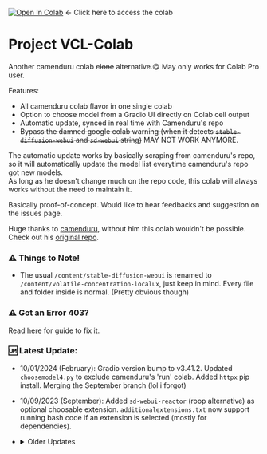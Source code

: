 [![Open In Colab](https://colab.research.google.com/assets/colab-badge.svg)](https://colab.research.google.com/github/etherealxx/volatile-concentration-localux-colab/blob/main/volatile_concentration_localux_colab.ipynb) <- Click here to access the colab
# Project VCL-Colab
Another camenduru colab ~~clone~~ alternative.😋
May only works for Colab Pro user.

Features:
- All camenduru colab flavor in one single colab
- Option to choose model from a Gradio UI directly on Colab cell output
- Automatic update, synced in real time with Camenduru's repo
- ~~Bypass the damned google colab warning (when it detects `stable-diffusion-webui` and `sd-webui` string)~~ MAY NOT WORK ANYMORE.

The automatic update works by basically scraping from camenduru's repo, so it will automatically update the model list everytime camenduru's repo got new models.<br/>
As long as he doesn't change much on the repo code, this colab will always works without the need to maintain it.

Basically proof-of-concept. Would like to hear feedbacks and suggestion on the issues page.

Huge thanks to [camenduru](https://github.com/camenduru), without him this colab wouldn't be possible. Check out his [original repo](https://github.com/camenduru/stable-diffusion-webui-colab).

### ⚠️ Things to Note!
- The usual `/content/stable-diffusion-webui` is renamed to `/content/volatile-concentration-localux`, just keep in mind. Every file and folder inside is normal. (Pretty obvious though)

### ⚠️ Got an Error 403?
Read [here](https://github.com/etherealxx/volatile-concentration-localux-colab/blob/main/error403guide.md) for guide to fix it.

### 🆙 Latest Update:
- 10/01/2024 (February): Gradio version bump to v3.41.2. Updated `choosemodel4.py` to exclude camenduru's 'run' colab. Added `httpx` pip install. Merging the September branch (lol i forgot)
- 10/09/2023 (September): Added `sd-webui-reactor` (roop alternative) as optional choosable extension. `additionalextensions.txt` now support running bash code if an extension is selected (mostly for dependencies).

- <details>
  <summary>Older Updates</summary>

    - 12/08/2023 (August): Gradio version bump to v3.37.0 (fixing the bug where extension selection doesn't appear and when orange button is pressed, error JSON input will shows up). ~~gradio_client version bump to v0.2.10 to matches the Gradio version.~~
    - 27/07/2023 (July): Memory fix. The sed lines are now synced with camenduru's repo.
    - 22/07/2023 (July): Added a little bit of documentation on the colab notebook. Removed unused old scripts. Fixed bug where unticking `choose_model` while at the same time ticking `controlnet_models` on the notebook makes SD fails to launch. Now changing branch after running the main cell atleast once will preserve the previously downloaded models and generated outputs.
    - 20/07/2023 (July): Added functionality for the extension installer where extension's branch and commits are choosable in `additionalextensions.txt`. Removed the whole `libtcmalloc` lines. Adjusted the way this colab gather the code with the recent changes.
    - 10/07/2023 (July): Added `sd-webui-cutoff`, `sd-webui-infinite-image-browsing`, `ultimate-upscale-for-automatic1111`, and `adetailer` as optional choosable extension. Now optional extensions are stored on `additionalextensions.txt`. Now optional extensions are listed at the bottom of the extension checkboxes on the gradio UI.
    - 07/07/2023 (July): Fixed some typo in the repo extract code (fixed lite branch). Added `torchmetrics==0.11.4` as an additional dependency for lite branch.
    - 02/07/2023 (July): Bypass the new colab warning that detects `sd-webui` string.
    - 16/06/2023 (June): Added `a1111-sd-webui-tagcomplete` and `composable-lora extension` as optional choosable extension. Fixed 'all extension is missing' bug.
</details>

